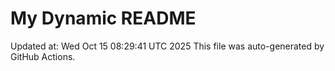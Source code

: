 # My Dynamic README
Updated at: Wed Oct 15 08:29:41 UTC 2025
This file was auto-generated by GitHub Actions.
